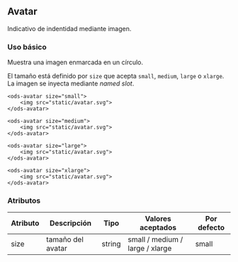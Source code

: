 ## Avatar

Indicativo de indentidad mediante imagen.

### Uso básico

Muestra una imagen enmarcada en un círculo.

El tamaño está definido por `size` que acepta `small`, `medium`, `large` o `xlarge`. La imagen se inyecta mediante _named slot_.

```
<ods-avatar size="small">
    <img src="static/avatar.svg">
</ods-avatar>

<ods-avatar size="medium">
    <img src="static/avatar.svg">
</ods-avatar>

<ods-avatar size="large">
    <img src="static/avatar.svg">
</ods-avatar>

<ods-avatar size="xlarge">
    <img src="static/avatar.svg">
</ods-avatar>
```


### Atributos
| Atributo | Descripción                              | Tipo           | Valores aceptados | Por defecto |
| -------- | ---------------------------------------- | -------------- | ----------------- | ----------- |
| size     | tamaño del avatar                        | string         | small / medium / large / xlarge | small           |
